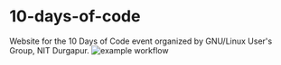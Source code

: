 # 10-days-of-code
Website for the 10 Days of Code event organized by GNU/Linux User's Group, NIT Durgapur.
![example workflow](https://github.com/v-rohan/10-days-of-code/actions/workflows/node.js.yml/badge.svg)

